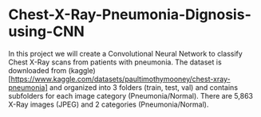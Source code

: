 # Chest-X-Ray-Pneumonia-Dignosis-using-CNN
In this project we will create a Convolutional Neural Network to classify Chest X-Ray scans from patients with pneumonia.
The dataset is downloaded from (kaggle)[https://www.kaggle.com/datasets/paultimothymooney/chest-xray-pneumonia] and organized into 3 folders (train, test, val) and contains subfolders for each image category (Pneumonia/Normal). There are 5,863 X-Ray images (JPEG) and 2 categories (Pneumonia/Normal).
